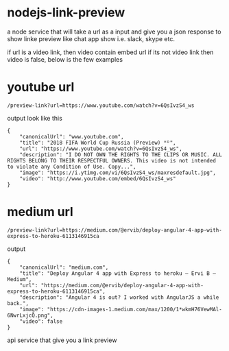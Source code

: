 # nodejs-link-preview
a node service that will take a url as a input and give you a json response to show linke preview like chat app show i.e. slack, skype etc.

if url is a video link, then video contain embed url if its not video link then video is false,
below is the few examples

# youtube url
```
/preview-link?url=https://www.youtube.com/watch?v=6QsIvzS4_ws
```
output look like this
```
{
    "canonicalUrl": "www.youtube.com",
    "title": "2018 FIFA World Cup Russia (Preview) ᴴᴰ",
    "url": "https://www.youtube.com/watch?v=6QsIvzS4_ws",
    "description": "I DO NOT OWN THE RIGHTS TO THE CLIPS OR MUSIC. ALL RIGHTS BELONG TO THEIR RESPECTFUL OWNERS. This video is not intended to violate any Condition of Use. Copy...",
    "image": "https://i.ytimg.com/vi/6QsIvzS4_ws/maxresdefault.jpg",
    "video": "http://www.youtube.com/embed/6QsIvzS4_ws"
}
```
# medium url
```
/preview-link?url=https://medium.com/@ervib/deploy-angular-4-app-with-express-to-heroku-6113146915ca
```
output 
```
{
    "canonicalUrl": "medium.com",
    "title": "Deploy Angular 4 app with Express to heroku – Ervi B – Medium",
    "url": "https://medium.com/@ervib/deploy-angular-4-app-with-express-to-heroku-6113146915ca",
    "description": "Angular 4 is out? I worked with AngularJS a while back.",
    "image": "https://cdn-images-1.medium.com/max/1200/1*wkmH76VewMAl-6NwrLxjcQ.png",
    "video": false
}
```
api service that give you a link preview 

